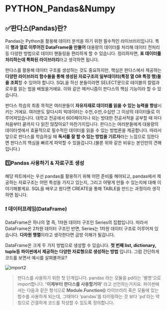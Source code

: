 # PYTHON_Pandas&Numpy

## ✅판다스(Pandas)란?
Pandas는 Python을 활용해 데이터 분석을 하기 위한 필수적인 라이브러리입니다. 특히 **행과 열로 이루어진 DataFrame을 만들어**
대용량의 데이터를 처리해 데이터 전처리 등 다양한 방법으로 데이터 핸들링을 편리하게 할 수 있습니다. 정리하자면, **표 데이터를 처리하는데 
특화된 라이브러리**라고 생각하면 됩니다. 

판다스를 활용해 데이터 구조를 생성하는 것도 중요하지만, 핵심은 판다스에서 제공하는 
**다양한 라이브러리 함수들을 통해 생성된 자료구조의 일부데이터(특정 열 OR 특정 행)들을 조회**할 수 있어야 합니다.
SQL을 하신 분들이라면 SELECT문으로 테이블의 칼럼과 로우를 읽는 법을 배웠을거에요. 이와 같은 메커니즘이 판다스의
핵심 기능이라 할 수 있습니다.

판다스 학습의 최종 목적은 여러분들이 **자유자재로 데이터를 읽을 수 있는 능력을 향상**시키는 거에요. 여러분도 알다시피
빅데이터는 수천,수만,수십만 그 이상의 데이터들로 이루어져있습니다. 대학교 전공에서 600페이지나 되는 방대한 전공서적을 
공부할 때 마다 처음부터 끝까지 다 읽진 않잖아요? 마찬가지입니다. 판다스는 여러분들에게 대용량의 데이터셋에서 효율적으로
필수적인 데이터를 읽을 수 있는 방법론을 제공합니다. 따라서 앞으로 판다스를 학습하실 때 **독서를 잘 할 수 있는 방법을
기르자**라는 느낌으로 임한다면 판다스의 핵심을 빠르게 파악할 수 있을겁니다.(물론 위와 같은 비유는 본인만의 견해입니다.)

### 1️⃣Pandas 사용하기 & 자료구조 생성

해당 파트에서는 우선 pandas를 활용하기 위해 어떤 준비를 해야되고, pandas에서 제공하는 자료구조는 어떤 특성을 가지고
있는지, 그리고 어떻게 만들 수 있는지에 대해 이야기해볼게요. SQL을 배우고 왔다면 CREATE을 통해 TABLE을 만드는 과정이라
생각하면 됩니다.

### ❗ 데이터프레임(DataFrame)
DataFrame은 하나의 열 즉, 1차원 데이터 구조인 Series의 집합입니다. 따라서 DataFrame은 2차원 데이터 구조인 반면, 
Series는 1차원 데이터 구조로 이루어져 있습니다. **다차원 행렬**이라고 생각한다면 금방 이해가 될겁니다.

DataFrame은 크게 두 가지 방법으로 생성할 수 있습니다. **첫 번째 list, dictionary, tuple등 파이썬에서 제공하는 다양한
자료형으로 생성하는 방법** 입니다. 
그럼 간단하게 코드를 보면서 예시를 살펴볼까요?

![import2](https://user-images.githubusercontent.com/72958464/124281508-bc860d80-db84-11eb-808a-6f0296f86933.jpg)

> 판다스를 사용하기 위한 첫 단계입니다. pandas 라는 모듈을 pd라는 '별명'으로 import합니다. **'이제부터 판다스를 사용할거야'** 라고
  선언하는거지요. 파이썬에서는 다음과 같은 형식으로 **Module.Function()** 라이브러리 혹은 모듈에 있는 함수를 사용하게 되는데,
  그때마다 'pandas'를 타이핑하는 것 보다 'pd'라는 약칭으로 간결하게 코드를 작성할 수 있도록 정의합니다.


